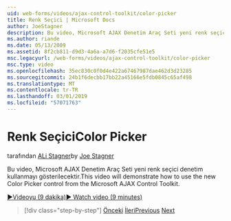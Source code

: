 ```yaml
---
uid: web-forms/videos/ajax-control-toolkit/color-picker
title: Renk Seçici | Microsoft Docs
author: JoeStagner
description: Bu video, Microsoft AJAX Denetim Araç Seti yeni renk seçici denetim kullanmayı gösterilecektir.
ms.author: riande
ms.date: 05/13/2009
ms.assetid: 8f2cb811-d9d3-4a6a-a7d6-f2035cfe51e5
msc.legacyurl: /web-forms/videos/ajax-control-toolkit/color-picker
msc.type: video
ms.openlocfilehash: 35ec830c0f0d4e422a67467987dae462d3d23285
ms.sourcegitcommit: 24b1f6decbb17bb22a45166e5fdb0845c65af498
ms.translationtype: MT
ms.contentlocale: tr-TR
ms.lasthandoff: 03/01/2019
ms.locfileid: "57071763"
---
```

<a name="color-picker"></a><span data-ttu-id="35401-103">Renk Seçici</span><span class="sxs-lookup"><span data-stu-id="35401-103">Color Picker</span></span>
====================
<span data-ttu-id="35401-104">tarafından [ALi Stagner](https://github.com/JoeStagner)</span><span class="sxs-lookup"><span data-stu-id="35401-104">by [Joe Stagner](https://github.com/JoeStagner)</span></span>

<span data-ttu-id="35401-105">Bu video, Microsoft AJAX Denetim Araç Seti yeni renk seçici denetim kullanmayı gösterilecektir.</span><span class="sxs-lookup"><span data-stu-id="35401-105">This video will demonstrate how to use the new Color Picker control from the Microsoft AJAX Control Toolkit.</span></span>

[<span data-ttu-id="35401-106">&#9654;Videoyu (9 dakika)</span><span class="sxs-lookup"><span data-stu-id="35401-106">&#9654; Watch video (9 minutes)</span></span>](https://channel9.msdn.com/Blogs/ASP-NET-Site-Videos/color-picker)

> [!div class="step-by-step"]
> <span data-ttu-id="35401-107">[Önceki](control-extenders.md)
> [İleri](combo-box.md)</span><span class="sxs-lookup"><span data-stu-id="35401-107">[Previous](control-extenders.md)
[Next](combo-box.md)</span></span>
